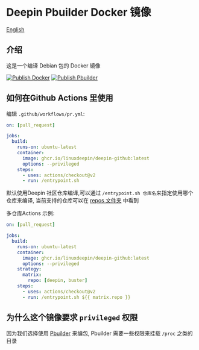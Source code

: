 # Deepin Pbuilder Docker 镜像

[English](README.md)

## 介绍

这是一个编译 Debian 包的 Docker 镜像

[![Publish Docker](https://github.com/linuxdeepin/deepin-github/actions/workflows/release-docker.yml/badge.svg)](https://github.com/linuxdeepin/deepin-github/actions/workflows/release-docker.yml)
[![Publish Pbuilder](https://github.com/linuxdeepin/deepin-github/actions/workflows/release-pbuilder.yml/badge.svg)](https://github.com/linuxdeepin/deepin-github/actions/workflows/release-pbuilder.yml)

## 如何在Github Actions 里使用

编辑 `.github/workflows/pr.yml`:

```yaml
on: [pull_request]

jobs:
  build:
    runs-on: ubuntu-latest
    container:
      image: ghcr.io/linuxdeepin/deepin-github:latest
      options: --privileged
    steps:
      - uses: actions/checkout@v2
      - run: /entrypoint.sh
```

默认使用Deepin 社区仓库编译,可以通过 `/entrypoint.sh 仓库名`来指定使用哪个仓库来编译, 当前支持的仓库可以在 [repos 文件夹](./repos) 中看到

多仓库Actions 示例:

```yaml
on: [pull_request]

jobs:
  build:
    runs-on: ubuntu-latest
    container:
      image: ghcr.io/linuxdeepin/deepin-github:latest
      options: --privileged
    strategy:
      matrix:
        repo: [deepin, buster]
    steps:
      - uses: actions/checkout@v2
      - run: /entrypoint.sh ${{ matrix.repo }}
```

## 为什么这个镜像要求 `privileged` 权限

因为我们选择使用 [Pbuilder](https://pbuilder-team.pages.debian.net/pbuilder) 来编包, Pbuilder 需要一些权限来挂载 `/proc` 之类的目录
